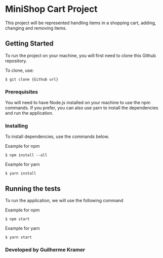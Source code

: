 # MiniShop Cart Project

This project will be represented handling items in a shopping cart, adding, changing and removing items.

## Getting Started

To run the project on your machine, you will first need to clone this Github repository.

To clone, use:

```
$ git clone {Github url}
```

### Prerequisites

You will need to have Node.js installed on your machine to use the npm commands. If you prefer, you can also use yarn to install the dependencies and run the application.

### Installing

To install dependencies, use the commands below.

Example for npm

```
$ npm install --all
```

Example for yarn

```
$ yarn install
```

## Running the tests

To run the application, we will use the following command

Example for npm

```
$ npm start
```
Example for yarn

```
$ yarn start
```

### Developed by Guilherme Kramer
